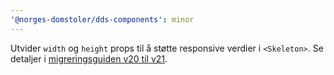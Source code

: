 ```yaml
---
'@norges-domstoler/dds-components': minor
---
```


Utvider `width` og `height` props til å støtte responsive verdier i `<Skeleton>`. Se detaljer i [migreringsguiden v20 til v21](https://design.domstol.no/987b33f71/p/88e4c8-v20-til-v21).
